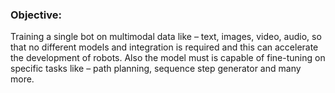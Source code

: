 <h3>Objective:</h3>
<p>
Training a single bot on multimodal data like – text, images, video, audio, so that no different models and integration is required and this can accelerate the development of robots. Also the model must is capable of fine-tuning on specific tasks like – path planning, sequence step generator and many more.
</p>
